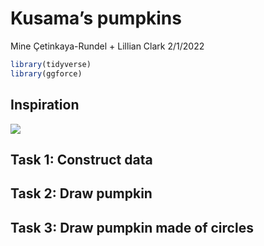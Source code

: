 Kusama’s pumpkins
================
Mine Çetinkaya-Rundel + Lillian Clark
2/1/2022

``` r
library(tidyverse)
library(ggforce)
```

## Inspiration

![](images/kusamas-pumpkins.jpeg)

## Task 1: Construct data

## Task 2: Draw pumpkin

## Task 3: Draw pumpkin made of circles

